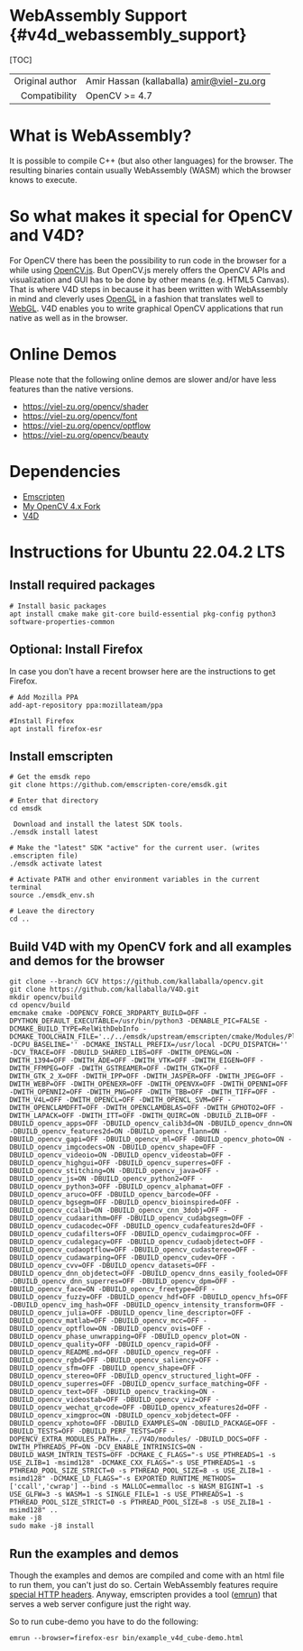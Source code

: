 # WebAssembly Support {#v4d_webassembly_support}

[TOC]

|    |    |
| -: | :- |
| Original author | Amir Hassan (kallaballa) <amir@viel-zu.org> |
| Compatibility | OpenCV >= 4.7 |

# What is WebAssembly?
It is possible to compile C++ (but also other languages) for the browser. The resulting binaries contain usually WebAssembly (WASM) which the browser knows to execute.

# So what makes it special for OpenCV and V4D?
For OpenCV there has been the possibility to run code in the browser for a while using [OpenCV.js](https://docs.opencv.org/4.x/d0/d84/tutorial_js_usage.html). But OpenCV.js merely offers the OpenCV APIs and visualization and GUI has to be done by other means (e.g. HTML5 Canvas). That is where V4D steps in because it has been written with WebAssembly in mind and cleverly uses [OpenGL](https://en.wikipedia.org/wiki/OpenGL) in a fashion that translates well to [WebGL](https://en.wikipedia.org/wiki/WebGL). V4D enables you to write graphical OpenCV applications that run native as well as in the browser.

# Online Demos

Please note that the following online demos are slower and/or have less features than the native versions.
* https://viel-zu.org/opencv/shader
* https://viel-zu.org/opencv/font
* https://viel-zu.org/opencv/optflow
* https://viel-zu.org/opencv/beauty

# Dependencies
* [Emscripten](https://emscripten.org)
* [My OpenCV 4.x Fork](https://github.com/kallaballa/opencv/tree/GCV)
* [V4D](https://github.com/kallaballa/V4D)

# Instructions for Ubuntu 22.04.2 LTS

## Install required packages
```
# Install basic packages
apt install cmake make git-core build-essential pkg-config python3 software-properties-common
```

## Optional: Install Firefox
In case you don't have a recent browser here are the instructions to get Firefox.

```
# Add Mozilla PPA
add-apt-repository ppa:mozillateam/ppa

#Install Firefox
apt install firefox-esr
```

## Install emscripten
```
# Get the emsdk repo
git clone https://github.com/emscripten-core/emsdk.git

# Enter that directory
cd emsdk

 Download and install the latest SDK tools.
./emsdk install latest

# Make the "latest" SDK "active" for the current user. (writes .emscripten file)
./emsdk activate latest

# Activate PATH and other environment variables in the current terminal
source ./emsdk_env.sh

# Leave the directory
cd ..
```

## Build V4D with my OpenCV fork and all examples and demos for the browser
```
git clone --branch GCV https://github.com/kallaballa/opencv.git
git clone https://github.com/kallaballa/V4D.git
mkdir opencv/build
cd opencv/build
emcmake cmake -DOPENCV_FORCE_3RDPARTY_BUILD=OFF -DPYTHON_DEFAULT_EXECUTABLE=/usr/bin/python3 -DENABLE_PIC=FALSE -DCMAKE_BUILD_TYPE=RelWithDebInfo -DCMAKE_TOOLCHAIN_FILE='../../emsdk/upstream/emscripten/cmake/Modules/Platform/Emscripten.cmake' -DCPU_BASELINE='' -DCMAKE_INSTALL_PREFIX=/usr/local -DCPU_DISPATCH='' -DCV_TRACE=OFF -DBUILD_SHARED_LIBS=OFF -DWITH_OPENGL=ON -DWITH_1394=OFF -DWITH_ADE=OFF -DWITH_VTK=OFF -DWITH_EIGEN=OFF -DWITH_FFMPEG=OFF -DWITH_GSTREAMER=OFF -DWITH_GTK=OFF -DWITH_GTK_2_X=OFF -DWITH_IPP=OFF -DWITH_JASPER=OFF -DWITH_JPEG=OFF -DWITH_WEBP=OFF -DWITH_OPENEXR=OFF -DWITH_OPENVX=OFF -DWITH_OPENNI=OFF -DWITH_OPENNI2=OFF -DWITH_PNG=OFF -DWITH_TBB=OFF -DWITH_TIFF=OFF -DWITH_V4L=OFF -DWITH_OPENCL=OFF -DWITH_OPENCL_SVM=OFF -DWITH_OPENCLAMDFFT=OFF -DWITH_OPENCLAMDBLAS=OFF -DWITH_GPHOTO2=OFF -DWITH_LAPACK=OFF -DWITH_ITT=OFF -DWITH_QUIRC=ON -DBUILD_ZLIB=OFF -DBUILD_opencv_apps=OFF -DBUILD_opencv_calib3d=ON -DBUILD_opencv_dnn=ON -DBUILD_opencv_features2d=ON -DBUILD_opencv_flann=ON -DBUILD_opencv_gapi=OFF -DBUILD_opencv_ml=OFF -DBUILD_opencv_photo=ON -DBUILD_opencv_imgcodecs=ON -DBUILD_opencv_shape=OFF -DBUILD_opencv_videoio=ON -DBUILD_opencv_videostab=OFF -DBUILD_opencv_highgui=OFF -DBUILD_opencv_superres=OFF -DBUILD_opencv_stitching=ON -DBUILD_opencv_java=OFF -DBUILD_opencv_js=ON -DBUILD_opencv_python2=OFF -DBUILD_opencv_python3=OFF -DBUILD_opencv_alphamat=OFF -DBUILD_opencv_aruco=OFF -DBUILD_opencv_barcode=OFF -DBUILD_opencv_bgsegm=OFF -DBUILD_opencv_bioinspired=OFF -DBUILD_opencv_ccalib=ON -DBUILD_opencv_cnn_3dobj=OFF -DBUILD_opencv_cudaarithm=OFF -DBUILD_opencv_cudabgsegm=OFF -DBUILD_opencv_cudacodec=OFF -DBUILD_opencv_cudafeatures2d=OFF -DBUILD_opencv_cudafilters=OFF -DBUILD_opencv_cudaimgproc=OFF -DBUILD_opencv_cudalegacy=OFF -DBUILD_opencv_cudaobjdetect=OFF -DBUILD_opencv_cudaoptflow=OFF -DBUILD_opencv_cudastereo=OFF -DBUILD_opencv_cudawarping=OFF -DBUILD_opencv_cudev=OFF -DBUILD_opencv_cvv=OFF -DBUILD_opencv_datasets=OFF -DBUILD_opencv_dnn_objdetect=OFF -DBUILD_opencv_dnns_easily_fooled=OFF -DBUILD_opencv_dnn_superres=OFF -DBUILD_opencv_dpm=OFF -DBUILD_opencv_face=ON -DBUILD_opencv_freetype=OFF -DBUILD_opencv_fuzzy=OFF -DBUILD_opencv_hdf=OFF -DBUILD_opencv_hfs=OFF -DBUILD_opencv_img_hash=OFF -DBUILD_opencv_intensity_transform=OFF -DBUILD_opencv_julia=OFF -DBUILD_opencv_line_descriptor=OFF -DBUILD_opencv_matlab=OFF -DBUILD_opencv_mcc=OFF -DBUILD_opencv_optflow=ON -DBUILD_opencv_ovis=OFF -DBUILD_opencv_phase_unwrapping=OFF -DBUILD_opencv_plot=ON -DBUILD_opencv_quality=OFF -DBUILD_opencv_rapid=OFF -DBUILD_opencv_README.md=OFF -DBUILD_opencv_reg=OFF -DBUILD_opencv_rgbd=OFF -DBUILD_opencv_saliency=OFF -DBUILD_opencv_sfm=OFF -DBUILD_opencv_shape=OFF -DBUILD_opencv_stereo=OFF -DBUILD_opencv_structured_light=OFF -DBUILD_opencv_superres=OFF -DBUILD_opencv_surface_matching=OFF -DBUILD_opencv_text=OFF -DBUILD_opencv_tracking=ON -DBUILD_opencv_videostab=OFF -DBUILD_opencv_viz=OFF -DBUILD_opencv_wechat_qrcode=OFF -DBUILD_opencv_xfeatures2d=OFF -DBUILD_opencv_ximgproc=ON -DBUILD_opencv_xobjdetect=OFF -DBUILD_opencv_xphoto=OFF -DBUILD_EXAMPLES=ON -DBUILD_PACKAGE=OFF -DBUILD_TESTS=OFF -DBUILD_PERF_TESTS=OFF -DOPENCV_EXTRA_MODULES_PATH=../../V4D/modules/ -DBUILD_DOCS=OFF -DWITH_PTHREADS_PF=ON -DCV_ENABLE_INTRINSICS=ON -DBUILD_WASM_INTRIN_TESTS=OFF -DCMAKE_C_FLAGS="-s USE_PTHREADS=1 -s USE_ZLIB=1 -msimd128" -DCMAKE_CXX_FLAGS="-s USE_PTHREADS=1 -s PTHREAD_POOL_SIZE_STRICT=0 -s PTHREAD_POOL_SIZE=8 -s USE_ZLIB=1 -msimd128" -DCMAKE_LD_FLAGS="-s EXPORTED_RUNTIME_METHODS=['ccall','cwrap'] --bind -s MALLOC=emmalloc -s WASM_BIGINT=1 -s USE_GLFW=3 -s WASM=1 -s SINGLE_FILE=1 -s USE_PTHREADS=1 -s PTHREAD_POOL_SIZE_STRICT=0 -s PTHREAD_POOL_SIZE=8 -s USE_ZLIB=1 -msimd128" ..
make -j8
sudo make -j8 install
```

## Run the examples and demos
Though the examples and demos are compiled and come with an html file to run them, you can't just do so. Certain WebAssembly features require [special HTTP headers](https://emscripten.org/docs/porting/pthreads.html?highlight=pthreads). Anyway, emscripten provides a tool ([emrun](https://emscripten.org/docs/compiling/Running-html-files-with-emrun.html)) that serves a web server configure just the right way.

So to run cube-demo you have to do the following:
```
emrun --browser=firefox-esr bin/example_v4d_cube-demo.html
```